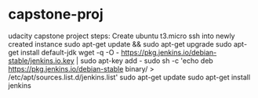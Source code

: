 # capstone-proj
 udacity capstone project
 steps:
 Create ubuntu t3.micro
 ssh into newly created instance
 sudo apt-get update && sudo apt-get upgrade
 sudo apt-get install default-jdk 
 wget -q -O - https://pkg.jenkins.io/debian-stable/jenkins.io.key | sudo apt-key add -
sudo sh -c 'echo deb https://pkg.jenkins.io/debian-stable binary/ > \
    /etc/apt/sources.list.d/jenkins.list'
sudo apt-get update
sudo apt-get install jenkins
